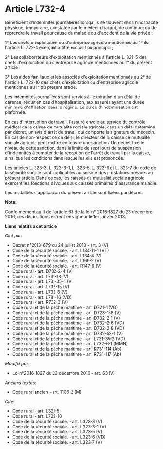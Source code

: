 # Article L732-4

Bénéficient d'indemnités journalières lorsqu'ils se trouvent dans l'incapacité physique, temporaire, constatée par le médecin
traitant, de continuer ou de reprendre le travail pour cause de maladie ou d'accident de la vie privée : 

1° Les chefs d'exploitation ou d'entreprise agricole mentionnés au 1° de l'article L. 722-4 exerçant à titre exclusif ou
principal ; 

2° Les collaborateurs d'exploitation mentionnés à l'article L. 321-5 des chefs d'exploitation ou d'entreprise agricole
mentionnés au 1° du présent article ; 

3° Les aides familiaux et les associés d'exploitation mentionnés au 2° de l'article L. 722-10 des chefs d'exploitation ou
d'entreprise agricole mentionnés au 1° du présent article. 

Les indemnités journalières sont servies à l'expiration d'un délai de carence, réduit en cas d'hospitalisation, aux assurés
ayant une durée minimale d'affiliation dans le régime. La durée d'indemnisation est plafonnée. 

En cas d'interruption de travail, l'assuré envoie au service du contrôle médical de la caisse de mutualité sociale agricole,
dans un délai déterminé par décret, un avis d'arrêt de travail qui comporte la signature du médecin. En cas de non-respect de
ce délai, le directeur de la caisse de mutualité sociale agricole peut mettre en œuvre une sanction. Un décret fixe le niveau
de cette sanction, dans la limite de sept jours de suspension d'indemnités à compter de la réception de l'arrêt de travail
par la caisse, ainsi que les conditions dans lesquelles elle est prononcée. 

Les articles L. 323-3, L. 323-3-1, L. 323-5, L. 323-6 et L. 323-7 du code de la sécurité sociale sont applicables au service
des prestations prévues au présent article. Dans ce cas, les caisses de mutualité sociale agricole exercent les fonctions
dévolues aux caisses primaires d'assurance maladie. 

Les modalités d'application du présent article sont fixées par décret.

**Nota:**

Conformément au II de l'article 63 de la loi n° 2016-1827 du 23 décembre 2016, ces dispositions entrent en vigueur le 1er
janvier 2018.

**Liens relatifs à cet article**

_Cité par_:

  - Décret n°2013-679 du 24 juillet 2013 - art. 3 (V)
  - Code de la sécurité sociale. - art. L134-11-1 (VT)
  - Code de la sécurité sociale. - art. L134-4 (V)
  - Code de la sécurité sociale. - art. L169-2 (V)
  - Code de la sécurité sociale. - art. R147-6 (V)
  - Code rural - art. D732-2-4 (V)
  - Code rural - art. L731-13 (V)
  - Code rural - art. L731-35-1 (V)
  - Code rural - art. L732-15 (V)
  - Code rural - art. L732-6 (V)
  - Code rural - art. L781-16 (VD)
  - Code rural - art. R732-3 (V)
  - Code rural et de la pêche maritime - art. D721-1 (VD)
  - Code rural et de la pêche maritime - art. D723-158 (V)
  - Code rural et de la pêche maritime - art. D732-2-1 (V)
  - Code rural et de la pêche maritime - art. D732-2-6 (VD)
  - Code rural et de la pêche maritime - art. D732-2-8 (VD)
  - Code rural et de la pêche maritime - art. D732-52-1 (V)
  - Code rural et de la pêche maritime - art. L731-35-2 (VD)
  - Code rural et de la pêche maritime - art. L732-6-1 (MMN)
  - Code rural et de la pêche maritime - art. R731-114 (Ab)
  - Code rural et de la pêche maritime - art. R731-117 (Ab)

_Modifié par_:

  - Loi n°2016-1827 du 23 décembre 2016 - art. 63 (V)

_Anciens textes_:

  - Code rural ancien - art. 1106-2 (M)

_Cite_:

  - Code rural - art. L321-5
  - Code rural - art. L722-10
  - Code de la sécurité sociale. - art. L323-3 (V)
  - Code de la sécurité sociale. - art. L323-3-1 (V)
  - Code de la sécurité sociale. - art. L323-5 (V)
  - Code de la sécurité sociale. - art. L323-6 (VD)
  - Code de la sécurité sociale. - art. L323-7 (V)
